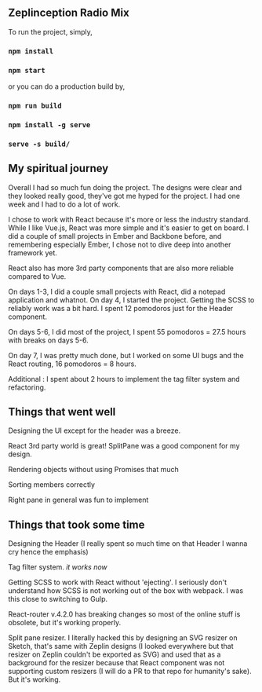 ## Zeplinception Radio Mix

To run the project, simply,

### `npm install`
### `npm start`

or you can do a production build by,

### `npm run build`
### `npm install -g serve` 
### `serve -s build/`


## My spiritual journey

Overall I had so much fun doing the project. The designs were clear and they looked really good, they've got me hyped for the project. I had one week and I had to do a lot of work. 

I chose to work with React because it's more or less the industry standard. While I like Vue.js, React was more simple and it's easier to get on board. I did a couple of small projects in Ember and Backbone before, and remembering especially Ember, I chose not to dive deep into another framework yet. 

React also has more 3rd party components that are also more reliable compared to Vue. 

On days 1-3, I did a couple small projects with React, did a notepad application and whatnot. 
On day 4, I started the project. Getting the SCSS to reliably work was a bit hard. I spent 12 pomodoros just for the Header component. 

On days 5-6, I did most of the project, I spent 55 pomodoros = 27.5 hours with breaks on days 5-6. 

On day 7, I was pretty much done, but I worked on some UI bugs and the React routing, 16 pomodoros = 8 hours. 

Additional : I spent about 2 hours to implement the tag filter system and refactoring.

## Things that went well

Designing the UI except for the header was a breeze. 

React 3rd party world is great! SplitPane was a good component for my design. 

Rendering objects without using Promises that much

Sorting members correctly

Right pane in general was fun to implement

## Things that took some time

Designing the Header (I really spent so much time on that Header I wanna cry hence the emphasis)

Tag filter system. *it works now*

Getting SCSS to work with React without 'ejecting'. I seriously don't understand how SCSS is not working out of the box with webpack. I was this close to switching to Gulp.

React-router v.4.2.0 has breaking changes so most of the online stuff is obsolete, but it's working properly.

Split pane resizer. I literally hacked this by designing an SVG resizer on Sketch, that's same with Zeplin designs (I looked everywhere but that resizer on Zeplin couldn't be exported as SVG) and used that as a background for the resizer because that React component was not supporting custom resizers (I will do a PR to that repo for humanity's sake). But it's working.







